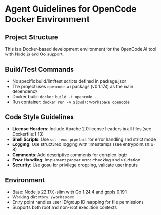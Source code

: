 # Agent Guidelines for OpenCode Docker Environment

## Project Structure
This is a Docker-based development environment for the OpenCode AI tool with Node.js and Go support.

## Build/Test Commands
- No specific build/lint/test scripts defined in package.json
- The project uses `opencode-ai` package (v0.1.174) as the main dependency
- Docker build: `docker build -t opencode .`
- Run container: `docker run -v $(pwd):/workspace opencode`

## Code Style Guidelines
- **License Headers**: Include Apache 2.0 license headers in all files (see Dockerfile:1-13)
- **Shell Scripts**: Use `set -euo pipefail` for error handling and strict mode
- **Logging**: Use structured logging with timestamps (see entrypoint.sh:6-8)
- **Comments**: Add descriptive comments for complex logic
- **Error Handling**: Implement proper error checking and validation
- **Security**: Use gosu for privilege dropping, validate user inputs

## Environment
- Base: Node.js 22.17.0-slim with Go 1.24.4 and gopls 0.19.1
- Working directory: /workspace
- Entry point handles user ID/group ID mapping for file permissions
- Supports both root and non-root execution contexts